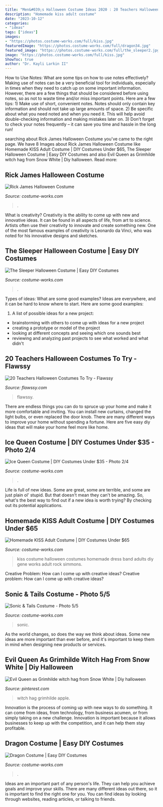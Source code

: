 ```yaml
---
title: "Men&#039;s Halloween Costume Ideas 2020 : 20 Teachers Halloween Costumes To Try"
description: "Homemade kiss adult costume"
date: "2023-10-12"
categories:
- "ideas"
tags: ["ideas"]
images:
- "https://photos.costume-works.com/full/kiss.jpg"
featuredImage: "https://photos.costume-works.com/full/dragon34.jpg"
featured_image: "https://photos.costume-works.com/full/the_sleeper2.jpg"
image: "https://photos.costume-works.com/full/kiss.jpg"
ShowToc: true
author: "Dr. Kayli Larkin II"
---
```



How to Use Notes: What are some tips on how to use notes effectively?
Making use of notes can be a very beneficial tool for individuals, especially in times when they need to catch up on some important information. However, there are a few things that should be considered before using notes, so as not to waste time and/or miss important points. Here are a few tips: 1) Make use of short, convenient notes. Notes should only contain key information and should not take up large amounts of space. 2) Be specific about what you need noted and when you need it. This will help avoid double-checking information and making mistakes later on. 3) Don’t forget to check your notes frequently – it can save you time and hassle in the long run!

	

		
searching about Rick James Halloween Costume you've came to the right page. We have 8 Images about Rick James Halloween Costume like Homemade KISS Adult Costume | DIY Costumes Under $65, The Sleeper Halloween Costume | Easy DIY Costumes and also Evil Queen as Grimhilde witch hag from Snow White | Diy halloween. Read more:
		
    
## Rick James Halloween Costume

<img loading=lazy src="https://photos.costume-works.com/full/rick_james.jpg" onerror="this.onerror=null;this.src='https://tse2.mm.bing.net/th?id=OIP.dwn3XM5zexpfG_6MT3hjTQHaNI&amp;pid=15.1';" alt="Rick James Halloween Costume">

_Source: costume-works.com_

>. 

	

What is creativity?
Creativity is the ability to come up with new and innovative ideas. It can be found in all aspects of life, from art to science. Artists often use their creativity to innovate and create something new. One of the most famous examples of creativity is Leonardo da Vinci, who was noted for his innovative designs and sketches.

    
## The Sleeper Halloween Costume | Easy DIY Costumes

<img loading=lazy src="https://photos.costume-works.com/full/the_sleeper2.jpg" onerror="this.onerror=null;this.src='https://tse3.mm.bing.net/th?id=OIP.12LG7sDX5DJZrG3fpYV5-QHaLM&amp;pid=15.1';" alt="The Sleeper Halloween Costume | Easy DIY Costumes">

_Source: costume-works.com_

>. 

	

Types of ideas: What are some good examples?
Ideas are everywhere, and it can be hard to know where to start. Here are some good examples:
1. A list of possible ideas for a new project: 
- brainstorming with others to come up with ideas for a new project 
- creating a prototype or model of the project 
- looking at different concepts and seeing which one sounds best 
- reviewing and analyzing past projects to see what worked and what didn't 

    
## 20 Teachers Halloween Costumes To Try - Flawssy

<img loading=lazy src="https://www.flawssy.com/wp-content/uploads/2016/05/Teacher-Halloween-Costume.jpg" onerror="this.onerror=null;this.src='https://tse3.mm.bing.net/th?id=OIP.MdkBvkVq9yCm5VzICEeVwgHaNM&amp;pid=15.1';" alt="20 Teachers Halloween Costumes To Try - Flawssy">

_Source: flawssy.com_

>flawssy. 

	

There are endless things you can do to spruce up your home and make it more comfortable and inviting. You can install new curtains, changed the light bulbs, or even replaced the door knob. There are many different ways to improve your home without spending a fortune. Here are five easy diy ideas that will make your home feel more like home.

    
## Ice Queen Costume | DIY Costumes Under $35 - Photo 2/4

<img loading=lazy src="https://photos.costume-works.com/full/ice_queen36.jpg" onerror="this.onerror=null;this.src='https://tse4.mm.bing.net/th?id=OIP.QbhfKdmKDJK9IuiDdMPU4wHaPP&amp;pid=15.1';" alt="Ice Queen Costume | DIY Costumes Under $35 - Photo 2/4">

_Source: costume-works.com_

>. 

	

Life is full of new ideas. Some are great, some are terrible, and some are just plain ol' stupid. But that doesn't mean they can't be amazing. So, what's the best way to find out if a new idea is worth trying? By checking out its potential applications.

    
## Homemade KISS Adult Costume | DIY Costumes Under $65

<img loading=lazy src="https://photos.costume-works.com/full/kiss.jpg" onerror="this.onerror=null;this.src='https://tse2.mm.bing.net/th?id=OIP.7XSlrZSXKrTediCiT7irqgHaNc&amp;pid=15.1';" alt="Homemade KISS Adult Costume | DIY Costumes Under $65">

_Source: costume-works.com_

>kiss costume halloween costumes homemade dress band adults diy gene works adult rock simmons. 

	

Creative Problem: How can I come up with creative ideas?
Creative problem: How can I come up with creative ideas?

    
## Sonic &amp; Tails Costume - Photo 5/5

<img loading=lazy src="https://photos.costume-works.com/full/03091205_20201025_191240_jpg-30912-5.jpg" onerror="this.onerror=null;this.src='https://tse2.mm.bing.net/th?id=OIP.3SAlvJZ5T8VBJdvI3dGUagHaJ3&amp;pid=15.1';" alt="Sonic &amp; Tails Costume - Photo 5/5">

_Source: costume-works.com_

>sonic. 

	

As the world changes, so does the way we think about ideas. Some new ideas are more important than ever before, and it's important to keep them in mind when designing new products or services.

    
## Evil Queen As Grimhilde Witch Hag From Snow White | Diy Halloween

<img loading=lazy src="https://i.pinimg.com/736x/6d/24/d1/6d24d12320e4c734ce60487fc5abfe96.jpg" onerror="this.onerror=null;this.src='https://tse2.mm.bing.net/th?id=OIP.TIKAdIlv-Z7XChL6oAxYvgHaLt&amp;pid=15.1';" alt="Evil Queen as Grimhilde witch hag from Snow White | Diy halloween">

_Source: pinterest.com_

>witch hag grimhilde apple. 

	

Innovation is the process of coming up with new ways to do something. It can come from ideas, from technology, from business acumen, or from simply taking on a new challenge. Innovation is important because it allows businesses to keep up with the competition, and it can help them stay profitable.

    
## Dragon Costume | Easy DIY Costumes

<img loading=lazy src="https://photos.costume-works.com/full/dragon34.jpg" onerror="this.onerror=null;this.src='https://tse2.mm.bing.net/th?id=OIP.ylhZIeaPV3GDDfmOHNLG1wHaMu&amp;pid=15.1';" alt="Dragon Costume | Easy DIY Costumes">

_Source: costume-works.com_

>. 

	

Ideas are an important part of any person's life. They can help you achieve goals and improve your skills. There are many different ideas out there, so it is important to find the right one for you. You can find ideas by looking through websites, reading articles, or talking to friends.

